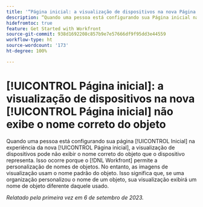 ```yaml
---
title: '“Página inicial: a visualização de dispositivos na nova Página inicial não exibe o nome correto do objeto”'
description: “Quando uma pessoa está configurando sua Página inicial na experiência da nova Página inicial, a visualização de dispositivos pode não exibir o nome correto do objeto que o dispositivo representa. Isso ocorre porque o Workfront permite a personalização de nomes de objetos. No entanto, as imagens de visualização usam o nome padrão do objeto. Isso significa que, se uma organização personalizou o nome de um objeto, sua visualização exibirá um nome de objeto diferente daquele usado.”
hidefromtoc: true
feature: Get Started with Workfront
source-git-commit: 938d1692208c857b9e7e57666df9f95dd3e44559
workflow-type: ht
source-wordcount: '173'
ht-degree: 100%

---
```



# [!UICONTROL Página inicial]: a visualização de dispositivos na nova [!UICONTROL Página inicial] não exibe o nome correto do objeto

Quando uma pessoa está configurando sua página [!UICONTROL Inicial] na experiência da nova [!UICONTROL Página inicial], a visualização de dispositivos pode não exibir o nome correto do objeto que o dispositivo representa. Isso ocorre porque o [!DNL Workfront] permite a personalização de nomes de objetos. No entanto, as imagens de visualização usam o nome padrão do objeto. Isso significa que, se uma organização personalizou o nome de um objeto, sua visualização exibirá um nome de objeto diferente daquele usado.

_Relatado pela primeira vez em 6 de setembro de 2023._

